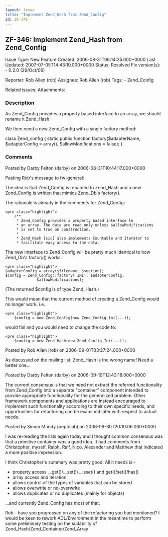 ```yaml
---
layout: issue
title: "Implement Zend_Hash from Zend_Config"
id: ZF-346
---
```


ZF-346: Implement Zend\_Hash from Zend\_Config
----------------------------------------------

 Issue Type: New Feature Created: 2006-08-31T06:14:35.000+0000 Last Updated: 2007-07-05T14:43:19.000+0000 Status: Resolved Fix version(s): - 0.2.0 (29/Oct/06)
 
 Reporter:  Rob Allen (rob)  Assignee:  Rob Allen (rob)  Tags: - Zend\_Config
 
 Related issues: 
 Attachments: 
### Description

As Zend\_Config provides a property based interface to an array, we should rename it Zend\_Hash.

We then need a new Zend\_Config with a single factory method:

class Zend\_config { static public function factory($adapterName, $adapterConfig = array(), $allowModifications = false); }

 

 

### Comments

Posted by Darby Felton (darby) on 2006-08-31T10:44:17.000+0000

Pasting Rob's message to fw-general:

The idea is that Zend\_Config is renamed to Zend\_Hash and a new Zend\_Config is written that mimics Zend\_Db's factory().

The rationale is already in the comments for Zend\_Config:

 
    <pre class="highlight">
        /**
         * Zend_Config provides a property based interface to
         * an array. The data are read only unless $allowModifications
         * is set to true on construction.
         *
         * Zend_Hash [sic] also implements Countable and Iterator to
         * facilitate easy access to the data.


The new interface to Zend\_Config will be pretty much identical to how Zend\_Db's factory() works:

 
    <pre class="highlight">
    $adapterConfig = array($filename, $section);
    $config = Zend_Config::factory('INI', $adapterConfig,
                  $allowModifications);


(The returned $config is of type Zend\_Hash.)

This would mean that the current method of creating a Zend\_Config would no longer work. i.e.

 
    <pre class="highlight">
        $config = new Zend_Config(new Zend_Config_Ini(...));


would fail and you would need to change the code to:

 
    <pre class="highlight">
        $config = new Zend_Hash(new Zend_Config_Ini(...));


 

 

Posted by Rob Allen (rob) on 2006-09-01T03:27:24.000+0000

As discussed on the mailing list, Zend\_Hash is the wrong name! Need a better one...

 

 

Posted by Darby Felton (darby) on 2006-09-19T12:43:18.000+0000

The current consensus is that we need not extract the referred functionality from Zend\_Config into a separate "container" component intended to provide appropriate functionality for the generalized problem. Other framework components and applications are instead encouraged to implement such functionality according to their own specific needs, and opportunities for refactoring can be examined later with respect to actual needs.

 

 

Posted by Simon Mundy (peptolab) on 2006-09-30T20:10:06.000+0000

I was re-reading the lists again today and I thought common consensus was that a primitive container _was_ a good idea. It had comments from Christopher, myself, Ralph, Ralf, Nico, Alexander and Matthew that indicated a more positive impression.

I think Christopher's summary was pretty good. All it needs is:-

- property access \_\_get()/\_\_set()/\_\_isset() and get()/set()/has()
- array access and iteration
- allows control of the types of variables that can be stored
- allows overwrite or no-overwrite
- allows duplicates or no duplicates (mainly for objects)

...and currently Zend\_Config has most of that.

Rob - have you progressed on any of the refactoring you had mentioned? I would be keen to rework ACL/Environment in the meantime to perform some preliminary testing on the suitability of Zend\_Hash/Zend\_Container/Zend\_Array

 

 